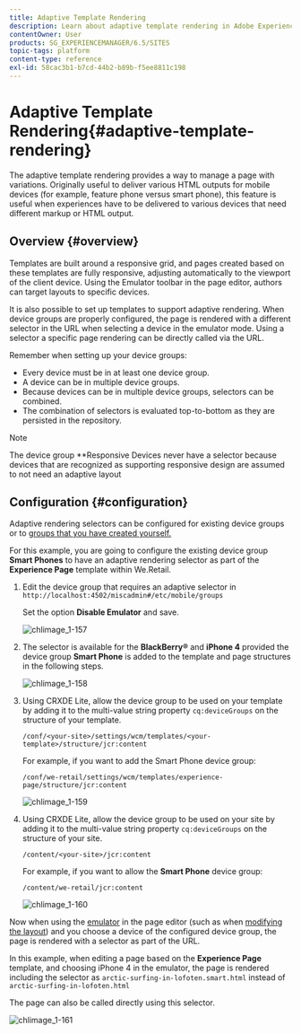 ```yaml
---
title: Adaptive Template Rendering
description: Learn about adaptive template rendering in Adobe Experience Manager.
contentOwner: User
products: SG_EXPERIENCEMANAGER/6.5/SITES
topic-tags: platform
content-type: reference
exl-id: 58cac3b1-b7cd-44b2-b89b-f5ee8811c198
---
```

# Adaptive Template Rendering{#adaptive-template-rendering}

The adaptive template rendering provides a way to manage a page with variations. Originally useful to deliver various HTML outputs for mobile devices (for example, feature phone versus smart phone), this feature is useful when experiences have to be delivered to various devices that need different markup or HTML output.

## Overview {#overview}

Templates are built around a responsive grid, and pages created based on these templates are fully responsive, adjusting automatically to the viewport of the client device. Using the Emulator toolbar in the page editor, authors can target layouts to specific devices.

It is also possible to set up templates to support adaptive rendering. When device groups are properly configured, the page is rendered with a different selector in the URL when selecting a device in the emulator mode. Using a selector a specific page rendering can be directly called via the URL.

Remember when setting up your device groups:

* Every device must be in at least one device group.
* A device can be in multiple device groups.
* Because devices can be in multiple device groups, selectors can be combined.
* The combination of selectors is evaluated top-to-bottom as they are persisted in the repository.

>[!NOTE]
>
>The device group **Responsive Devices never have a selector because devices that are recognized as supporting responsive design are assumed to not need an adaptive layout

## Configuration {#configuration}

Adaptive rendering selectors can be configured for existing device groups or to [groups that you have created yourself.](/help/sites-developing/mobile.md#device-groups)

For this example, you are going to configure the existing device group **Smart Phones** to have an adaptive rendering selector as part of the **Experience Page** template within We.Retail.

1. Edit the device group that requires an adaptive selector in `http://localhost:4502/miscadmin#/etc/mobile/groups`

   Set the option **Disable Emulator** and save.

   ![chlimage_1-157](assets/chlimage_1-157.png)

1. The selector is available for the **BlackBerry&reg;** and **iPhone 4** provided the device group **Smart Phone** is added to the template and page structures in the following steps.

   ![chlimage_1-158](assets/chlimage_1-158.png)

1. Using CRXDE Lite, allow the device group to be used on your template by adding it to the multi-value string property `cq:deviceGroups` on the structure of your template.

   `/conf/<your-site>/settings/wcm/templates/<your-template>/structure/jcr:content`

   For example, if you want to add the Smart Phone device group:

   `/conf/we-retail/settings/wcm/templates/experience-page/structure/jcr:content`

   ![chlimage_1-159](assets/chlimage_1-159.png)

1. Using CRXDE Lite, allow the device group to be used on your site by adding it to the multi-value string property `cq:deviceGroups` on the structure of your site.

   `/content/<your-site>/jcr:content`

   For example, if you want to allow the **Smart Phone** device group:

   `/content/we-retail/jcr:content`

   ![chlimage_1-160](assets/chlimage_1-160.png)

Now when using the [emulator](/help/sites-authoring/responsive-layout.md#layout-definitions-device-emulation-and-breakpoints) in the page editor (such as when [modifying the layout](/help/sites-authoring/responsive-layout.md)) and you choose a device of the configured device group, the page is rendered with a selector as part of the URL.

In this example, when editing a page based on the **Experience Page** template, and choosing iPhone 4 in the emulator, the page is rendered including the selector as `arctic-surfing-in-lofoten.smart.html` instead of `arctic-surfing-in-lofoten.html`

The page can also be called directly using this selector.

![chlimage_1-161](assets/chlimage_1-161.png)
